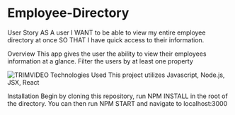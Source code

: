 # Employee-Directory
User Story
AS A user I WANT to be able to view my entire employee directory at once SO THAT I have quick access to their information.

Overview
This app gives the user the ability to view their employees information at a glance.
Filter the users by at least one property

![TRIMVIDEO](https://user-images.githubusercontent.com/56213571/78415195-33350380-75ee-11ea-83db-342868f00e75.gif)
Technologies Used
This project utilizes Javascript, Node.js, JSX, React

Installation
Begin by cloning this repository, run NPM INSTALL in the root of the directory. You can then run NPM START and navigate to localhost:3000




